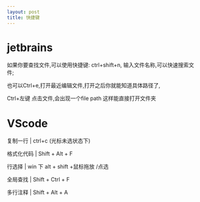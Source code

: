 ```yaml
---
layout: post
title: 快捷键
---
```


# jetbrains

如果你要查找文件,可以使用快捷键: ctrl+shift+n, 输入文件名称,可以快速搜索文件;

也可以Ctrl+e,打开最近编辑文件,打开之后你就能知道具体路径了,

Ctrl+左键 点击文件,会出现一个file path 这样能直接打开文件夹



# VScode

复制一行    | ctrl+c   (光标未选状态下)

格式化代码  | Shift + Alt + F

行选择      | win 下 alt + shift +鼠标拖放 /点选

全局查找    | Shift + Ctrl + F

多行注释    | Shift + Alt + A

